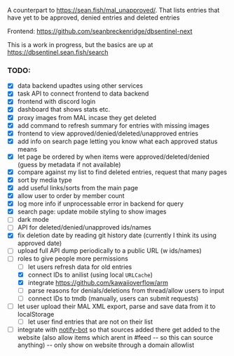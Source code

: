 A counterpart to <https://sean.fish/mal_unapproved/>. That lists entries that have yet to be approved, denied entries and deleted entries

Frontend: <https://github.com/seanbreckenridge/dbsentinel-next>

This is a work in progress, but the basics are up at <https://dbsentinel.sean.fish/search>

### TODO:

- [x] data backend upadtes using other services
- [x] task API to connect frontend to data backend
- [x] frontend with discord login
- [x] dashboard that shows stats etc.
- [x] proxy images from MAL incase they get deleted
- [x] add command to refresh summary for entries with missing images
- [x] frontend to view approved/denied/deleted/unapproved entries
- [x] add info on search page letting you know what each approved status means
- [x] let page be ordered by when items were approved/deleted/denied (guess by metadata if not available)
- [x] compare against my list to find deleted entries, request that many pages
- [x] sort by media type
- [x] add useful links/sorts from the main page
- [x] allow user to order by member count
- [x] log more info if unprocessable error in backend for query
- [x] search page: update mobile styling to show images
- [ ] dark mode
- [ ] API for deleted/denied/unapproved ids/names
- [x] fix deletion date by reading git history date (currently I think its using approved date)
- [ ] upload full API dump periodically to a public URL (w ids/names)
- [ ] roles to give people more permissions
  - [ ] let users refresh data for old entries
  - [x] connect IDs to anilist (using local `URLCache`)
  - [x] integrate <https://github.com/kawaiioverflow/arm>
  - [ ] parse reasons for denials/deletions from thread/allow users to input
  - [ ] connect IDs to tmdb (manually, users can submit requests)
- [ ] let user upload their MAL XML export, parse and save data from it to localStorage
  - [ ] let user find entries that are not on their list
- [ ] integrate with [notify-bot](https://github.com/seanbreckenridge/mal-notify-bot) so that sources added there get added to the website (also allow items which arent in #feed -- so this can source anything) -- only show on website through a domain allowlist
